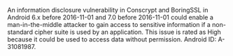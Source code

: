 An information disclosure vulnerability in Conscrypt and BoringSSL in Android 6.x before 2016-11-01 and 7.0 before 2016-11-01 could enable a man-in-the-middle attacker to gain access to sensitive information if a non-standard cipher suite is used by an application. This issue is rated as High because it could be used to access data without permission. Android ID: A-31081987.